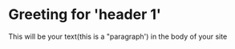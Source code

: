  <!-- Content - D Dog Diva- Dog walking business website -->
<!doctype html>
<meta name="description" content="Website that teaches Html and Css">
		<meta name="viewport" content="width=device-width, initial-scale=1"> 
		<link rel="stylesheet" href="https://www.w3schools.com/w3css/3/w3.css">
 <!--  Create Home Page -->

<head> 

<title>D Dog Diva
  
</title>
  
  <h1>Greeting for 'header 1'</h1>
</head>
<body>  

<p> 
  This will be your text(this is a "paragraph') in the body of your site
  </p>
    </body>

</html>
